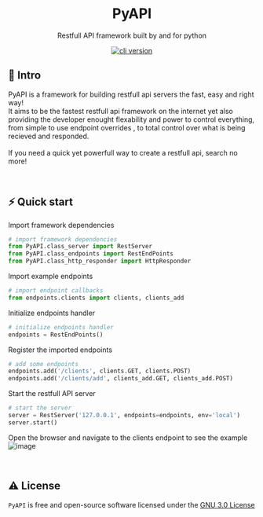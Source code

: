 <h1 align="center">
  PyAPI
</h1>
<p align="center">Restfull API framework built by and for python</p>

<p align="center">
  <a href="https://github.com/create-go-app/cli/releases" target="_blank">
    <img src="https://img.shields.io/badge/version-v1.0.0-blue?style=for-the-badge&logo=none" alt="cli version" />
  </a>
</p>

## 📄 Intro
<p>
  PyAPI is a framework for building restfull api servers the fast, easy and right way! <br/>
  It aims to be the fastest restfull api framework on the internet yet also providing the developer enought flexability and power to control everything, <br/>
  from simple to use endpoint overrides , to total control over what is being recieved and responded. <br/><br/>
  If you need a quick yet powerfull way to create a restfull api, search no more!
</p>
<br/>

## ⚡️ Quick start

Import framework dependencies
```python
# import framework dependencies
from PyAPI.class_server import RestServer
from PyAPI.class_endpoints import RestEndPoints
from PyAPI.class_http_responder import HttpResponder
```


Import example endpoints
```python
# import endpoint callbacks
from endpoints.clients import clients, clients_add
```

Initialize endpoints handler
```python
# initialize endpoints handler
endpoints = RestEndPoints()
```


Register the imported endpoints
```python
# add some endpoints
endpoints.add('/clients', clients.GET, clients.POST)
endpoints.add('/clients/add', clients_add.GET, clients_add.POST)
```

Start the restfull API server
```python
# start the server
server = RestServer('127.0.0.1', endpoints=endpoints, env='local')
server.start()
```

Open the browser and navigate to the clients endpoint to see the example
![image](https://user-images.githubusercontent.com/58599501/128392485-1fb1df8d-6587-4dda-8dde-cc84ce981813.png)

<br/>

## ⚠️ License

`PyAPI` is free and open-source software licensed under the [GNU 3.0 License](https://github.com/levkany/PyAPI/blob/master/LICENSE)
